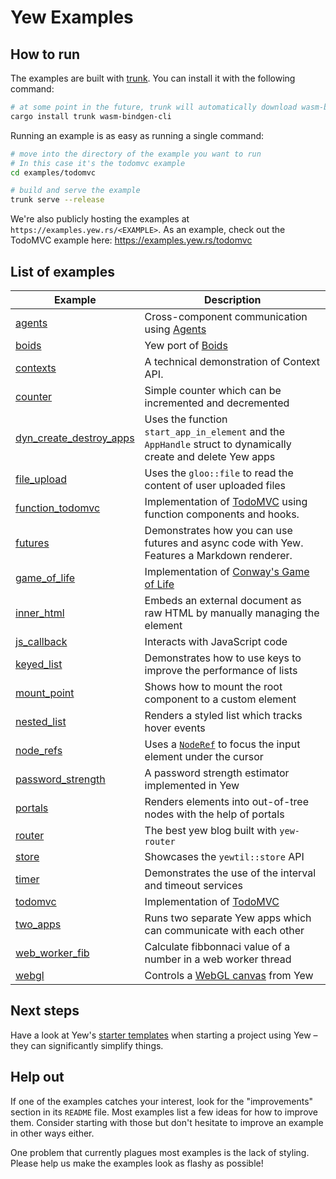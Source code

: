 # Yew Examples

## How to run

The examples are built with [trunk](https://github.com/thedodd/trunk).
You can install it with the following command:

```bash
# at some point in the future, trunk will automatically download wasm-bindgen
cargo install trunk wasm-bindgen-cli
```

Running an example is as easy as running a single command:

```bash
# move into the directory of the example you want to run
# In this case it's the todomvc example
cd examples/todomvc

# build and serve the example
trunk serve --release
```

We're also publicly hosting the examples at `https://examples.yew.rs/<EXAMPLE>`.
As an example, check out the TodoMVC example here: <https://examples.yew.rs/todomvc>

## List of examples

| Example                                            | Description                                                                                                                        |
| -------------------------------------------------- | ---------------------------------------------------------------------------------------------------------------------------------- |
| [agents](agents)                                   | Cross-component communication using [Agents](https://yew.rs/docs/concepts/agents)                                                  |
| [boids](boids)                                     | Yew port of [Boids](https://en.wikipedia.org/wiki/Boids)                                                                           |
| [contexts](contexts)                               | A technical demonstration of Context API.                                                                                          |
| [counter](counter)                                 | Simple counter which can be incremented and decremented                                                                            |
| [dyn_create_destroy_apps](dyn_create_destroy_apps) | Uses the function `start_app_in_element` and the `AppHandle` struct to dynamically create and delete Yew apps                      |
| [file_upload](file_upload)                         | Uses the `gloo::file` to read the content of user uploaded files                                                                   |
| [function_todomvc](function_todomvc)               | Implementation of [TodoMVC](http://todomvc.com/) using function components and hooks.                                              |
| [futures](futures)                                 | Demonstrates how you can use futures and async code with Yew. Features a Markdown renderer.                                        |
| [game_of_life](game_of_life)                       | Implementation of [Conway's Game of Life](https://en.wikipedia.org/wiki/Conway%27s_Game_of_Life)                                   |
| [inner_html](inner_html)                           | Embeds an external document as raw HTML by manually managing the element                                                           |
| [js_callback](js_callback)                         | Interacts with JavaScript code                                                                                                     |
| [keyed_list](keyed_list)                           | Demonstrates how to use keys to improve the performance of lists                                                                   |
| [mount_point](mount_point)                         | Shows how to mount the root component to a custom element                                                                          |
| [nested_list](nested_list)                         | Renders a styled list which tracks hover events                                                                                    |
| [node_refs](node_refs)                             | Uses a [`NodeRef`](https://yew.rs/docs/concepts/components/refs) to focus the input element under the cursor                       |
| [password_strength](password_strength)             | A password strength estimator implemented in Yew                                                                                   |
| [portals](portals)                                 | Renders elements into out-of-tree nodes with the help of portals                                                                   |
| [router](router)                                   | The best yew blog built with `yew-router`                                                                                          |
| [store](store)                                     | Showcases the `yewtil::store` API                                                                                                  |
| [timer](timer)                                     | Demonstrates the use of the interval and timeout services                                                                          |
| [todomvc](todomvc)                                 | Implementation of [TodoMVC](http://todomvc.com/)                                                                                   |
| [two_apps](two_apps)                               | Runs two separate Yew apps which can communicate with each other                                                                   |
| [web_worker_fib](web_worker_fib)                   | Calculate fibbonnaci value of a number in a web worker thread                                                                      |
| [webgl](webgl)                                     | Controls a [WebGL canvas](https://developer.mozilla.org/en-US/docs/Web/API/WebGL_API/Tutorial/Getting_started_with_WebGL) from Yew |

## Next steps

Have a look at Yew's [starter templates](https://yew.rs/docs/getting-started/starter-templates) when starting a project using Yew – they can significantly simplify things.

## Help out

If one of the examples catches your interest, look for the "improvements" section in its `README` file.
Most examples list a few ideas for how to improve them.
Consider starting with those but don't hesitate to improve an example in other ways either.

One problem that currently plagues most examples is the lack of styling.
Please help us make the examples look as flashy as possible!
